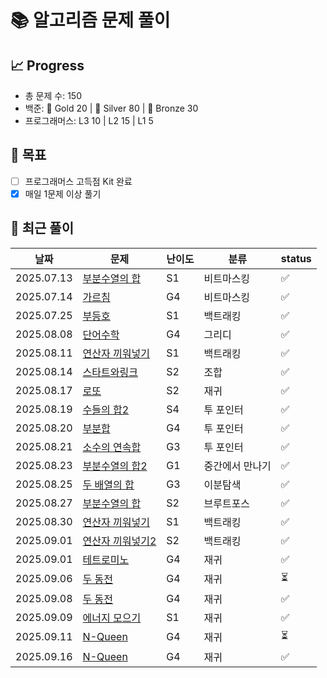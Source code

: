 # 📚 알고리즘 문제 풀이

## 📈 Progress
- 총 문제 수: 150
- 백준: 🥇 Gold 20 | 🥈 Silver 80 | 🥉 Bronze 30
- 프로그래머스: L3 10 | L2 15 | L1 5

## 🎯 목표
- [ ] 프로그래머스 고득점 Kit 완료
- [x] 매일 1문제 이상 풀기

## 📝 최근 풀이
| 날짜         | 문제                                                 | 난이도 | 분류      | status |
|------------|----------------------------------------------------|-----|---------|-------|
| 2025.07.13 | [부분수열의 합](https://www.acmicpc.net/problem/14225)   | S1  | 비트마스킹   | ✅     |
| 2025.07.14 | [가르침](https://www.acmicpc.net/problem/1062)        | G4  | 비트마스킹   | ✅     |
| 2025.07.25 | [부등호](https://www.acmicpc.net/problem/2529)        | S1  | 백트래킹    | ✅     |
| 2025.08.08 | [단어수학](https://www.acmicpc.net/problem/1339)       | G4  | 그리디     | ✅     |
| 2025.08.11 | [연산자 끼워넣기](https://www.acmicpc.net/problem/14888)  | S1  | 백트래킹    | ✅     |
| 2025.08.14 | [스타트와링크](https://www.acmicpc.net/problem/14889)    | S2  | 조합      | ✅     |
| 2025.08.17 | [로또](https://www.acmicpc.net/problem/6603)         | S2  | 재귀      | ✅     |
| 2025.08.19 | [수들의 합2](https://www.acmicpc.net/problem/2003)     | S4  | 투 포인터   | ✅     |
| 2025.08.20 | [부분합](https://www.acmicpc.net/problem/1806)        | G4  | 투 포인터   | ✅     |
| 2025.08.21 | [소수의 연속합](https://www.acmicpc.net/problem/1644)    | G3  | 투 포인터   | ✅     |
| 2025.08.23 | [부분수열의 합2](https://www.acmicpc.net/problem/1208)   | G1  | 중간에서 만나기 | ✅     |
| 2025.08.25 | [두 배열의 합](https://www.acmicpc.net/problem/2143)    | G3  | 이분탐색    | ✅     |
| 2025.08.27 | [부분수열의 합](https://www.acmicpc.net/problem/1182)    | S2  | 브루트포스   | ✅     |
| 2025.08.30 | [연산자 끼워넣기](https://www.acmicpc.net/problem/14888)  | S1  | 백트래킹    | ✅     |
| 2025.09.01 | [연산자 끼워넣기2](https://www.acmicpc.net/problem/15658) | S2  | 백트래킹    | ✅     |
| 2025.09.01 | [테트로미노](https://www.acmicpc.net/problem/14500)     | G4  | 재귀      | ✅     |
| 2025.09.06 | [두 동전](https://www.acmicpc.net/problem/16197)      | G4  | 재귀      | ⏳     |
| 2025.09.08 | [두 동전](https://www.acmicpc.net/problem/16197)      | G4  | 재귀      | ✅     |
| 2025.09.09 | [에너지 모으기](https://www.acmicpc.net/problem/16198)   | S1  | 재귀      | ✅     |
| 2025.09.11 | [N-Queen](https://www.acmicpc.net/problem/9663)    | G4  | 재귀      |   ⏳   |
| 2025.09.16  | [N-Queen](https://www.acmicpc.net/problem/9663)    | G4  | 재귀      |   ✅    |